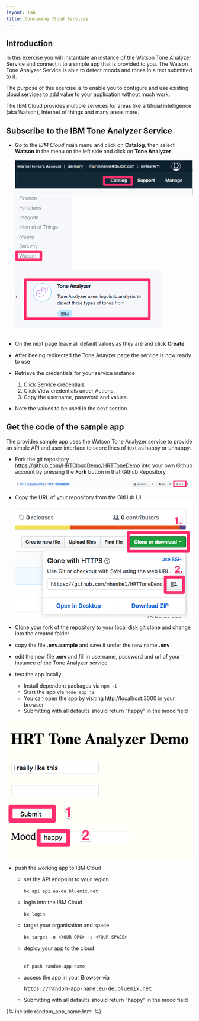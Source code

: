 ```yaml
---
layout: lab
title: Consuming Cloud Services
---
```


## Introduction

In this exercise you will instantiate an instance of the Watson Tone Analyzer Service and connect it to a simple app that is provided to you.
The Watson Tone Analyzer Service is able to detect moods and tones in a text submitted to it.

The purpose of this exercise is to enable you to configure and use existing cloud services to add value to your application without much work.

The IBM Cloud provides multiple services for areas like artificial intelligence (aka Watson), Internet of things and many areas more.

## Subscribe to the IBM Tone Analyzer Service

- Go to the _IBM Cloud_ main menu
and click on **Catalog**, then select **Watson** in the menu on the left side and click on **Tone Analyzer**
<br><br>![catalog](lab4_catalog.png?raw=true)![watson](lab4_watson.png?raw=true)![tone](lab4_tone_tile.png?raw=true)<br><br>

- On the next page leave all default values as they are and click **Create**

- After beeing redirected the Tone Anayzer page the service is now ready to use

- Retrieve the credentials for your service instance

    1. Click Service credentials.
    2. Click View credentials under Actions.
    3. Copy the username, password and values.

- Note the values to be used in the next section

## Get the code of the sample app

The provides sample app uses the Watson Tone Analyzer service to provide an simple API and user interface to score lines of text as happy or unhappy.  

- Fork the git repository https://github.com/HRTCloudDemo/HRTToneDemo into your own Github account by pressing the **Fork** button in that Github Repository

  ![fork](lab4_fork.png?raw=true)

- Copy the URL of your repository from the GitHub UI
![clone](lab4_clone.png?raw=true)


- Clone your fork of the repository to your local disk
git clone <url from the last step> and change into the created folder

- copy the file **.env.sample** and save it under the new name **.env**

- edit the new file **.env** and fill in username, password and url of your instance of the Tone Analyzer service

- test the app locally
  - Install dependent packages via ```npm -i```
  - Start the app via ```node app.js```
  - You can open the app by visiting http://localhost:3000 in your browser
  - Submitting with all defaults should return "happy" in the mood field

![toneapp](lab4_toneapp.png?raw=true)

- push the working app to IBM Cloud
  - set the API endpoint to your region

    ```bx api api.eu-de.bluemix.net```
  - login into the IBM Cloud

    ```bx login```

  - target your organisation and space

    ```bx target -o <YOUR ORG> -s <YOUR SPACE>```

  - deploy your app to the cloud

    <code>
    cf push <span class="app_name">random-app-name</span>
    </code>

  - access the app in your Browser via

    <pre>
    https://<span class="app_name">random-app-name</span>.eu-de.bluemix.net
    </pre>

  - Submitting with all defaults should return "happy" in the mood field

{% include random_app_name.html %}
